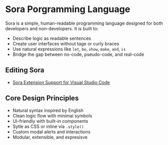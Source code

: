 # Sora Porgramming Language

Sora is a simple, human-readable programming language designed for both developers and non-developers. It is built to:
- Describe logic as readable sentences
- Create user interfaces without tage or curly braces
- Use natural expressions like `let`, `be`, `show`, `make`, `and`, `is`
- Bridge the gap between no-code, pseudo-code, and real-code

## Editing Sora
- [Sora Extension Support for Visual Studio Code](https://github.com/iameas/sora-extension)
  
## Core Design Principles
- Natural syntax inspired by English
- Clean logic flow with minimal symbols
- UI-friendly with built-in components
- Sytle as CSS or inline via `.style()`
- Custom modal alerts and interactions
- Modular, extensible, and expresisve
